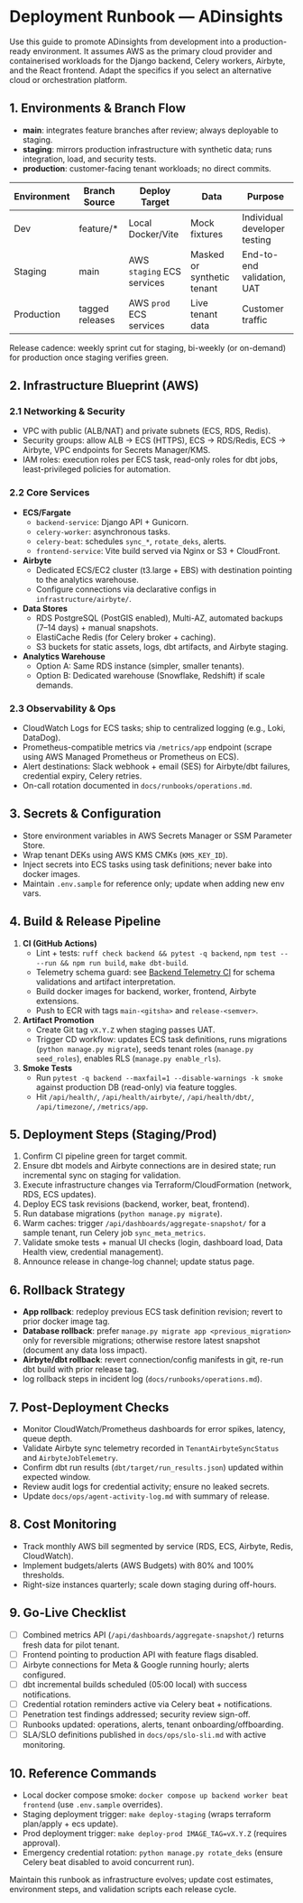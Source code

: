 # Deployment Runbook — ADinsights

Use this guide to promote ADinsights from development into a production-ready environment. It assumes AWS as the primary cloud provider and containerised workloads for the Django backend, Celery workers, Airbyte, and the React frontend. Adapt the specifics if you select an alternative cloud or orchestration platform.

## 1. Environments & Branch Flow

- **main**: integrates feature branches after review; always deployable to staging.
- **staging**: mirrors production infrastructure with synthetic data; runs integration, load, and security tests.
- **production**: customer-facing tenant workloads; no direct commits.

| Environment | Branch Source   | Deploy Target              | Data                       | Purpose                      |
| ----------- | --------------- | -------------------------- | -------------------------- | ---------------------------- |
| Dev         | feature/\*      | Local Docker/Vite          | Mock fixtures              | Individual developer testing |
| Staging     | main            | AWS `staging` ECS services | Masked or synthetic tenant | End-to-end validation, UAT   |
| Production  | tagged releases | AWS `prod` ECS services    | Live tenant data           | Customer traffic             |

Release cadence: weekly sprint cut for staging, bi-weekly (or on-demand) for production once staging verifies green.

## 2. Infrastructure Blueprint (AWS)

### 2.1 Networking & Security

- VPC with public (ALB/NAT) and private subnets (ECS, RDS, Redis).
- Security groups: allow ALB → ECS (HTTPS), ECS → RDS/Redis, ECS → Airbyte, VPC endpoints for Secrets Manager/KMS.
- IAM roles: execution roles per ECS task, read-only roles for dbt jobs, least-privileged policies for automation.

### 2.2 Core Services

- **ECS/Fargate**
  - `backend-service`: Django API + Gunicorn.
  - `celery-worker`: asynchronous tasks.
  - `celery-beat`: schedules `sync_*`, `rotate_deks`, alerts.
  - `frontend-service`: Vite build served via Nginx or S3 + CloudFront.
- **Airbyte**
  - Dedicated ECS/EC2 cluster (t3.large + EBS) with destination pointing to the analytics warehouse.
  - Configure connections via declarative configs in `infrastructure/airbyte/`.
- **Data Stores**
  - RDS PostgreSQL (PostGIS enabled), Multi-AZ, automated backups (7–14 days) + manual snapshots.
  - ElastiCache Redis (for Celery broker + caching).
  - S3 buckets for static assets, logs, dbt artifacts, and Airbyte staging.
- **Analytics Warehouse**
  - Option A: Same RDS instance (simpler, smaller tenants).
  - Option B: Dedicated warehouse (Snowflake, Redshift) if scale demands.

### 2.3 Observability & Ops

- CloudWatch Logs for ECS tasks; ship to centralized logging (e.g., Loki, DataDog).
- Prometheus-compatible metrics via `/metrics/app` endpoint (scrape using AWS Managed Prometheus or Prometheus on ECS).
- Alert destinations: Slack webhook + email (SES) for Airbyte/dbt failures, credential expiry, Celery retries.
- On-call rotation documented in `docs/runbooks/operations.md`.

## 3. Secrets & Configuration

- Store environment variables in AWS Secrets Manager or SSM Parameter Store.
- Wrap tenant DEKs using AWS KMS CMKs (`KMS_KEY_ID`).
- Inject secrets into ECS tasks using task definitions; never bake into docker images.
- Maintain `.env.sample` for reference only; update when adding new env vars.

## 4. Build & Release Pipeline

1. **CI (GitHub Actions)**
   - Lint + tests: `ruff check backend && pytest -q backend`, `npm test -- --run && npm run build`, `make dbt-build`.
   - Telemetry schema guard: see [Backend Telemetry CI](./ci-telemetry.md) for
     schema validations and artifact interpretation.
   - Build docker images for backend, worker, frontend, Airbyte extensions.
   - Push to ECR with tags `main-<gitsha>` and `release-<semver>`.
2. **Artifact Promotion**
   - Create Git tag `vX.Y.Z` when staging passes UAT.
   - Trigger CD workflow: updates ECS task definitions, runs migrations (`python manage.py migrate`), seeds tenant roles (`manage.py seed_roles`), enables RLS (`manage.py enable_rls`).
3. **Smoke Tests**
   - Run `pytest -q backend --maxfail=1 --disable-warnings -k smoke` against production DB (read-only) via feature toggles.
   - Hit `/api/health/`, `/api/health/airbyte/`, `/api/health/dbt/`, `/api/timezone/`, `/metrics/app`.

## 5. Deployment Steps (Staging/Prod)

1. Confirm CI pipeline green for target commit.
2. Ensure dbt models and Airbyte connections are in desired state; run incremental sync on staging for validation.
3. Execute infrastructure changes via Terraform/CloudFormation (network, RDS, ECS updates).
4. Deploy ECS task revisions (backend, worker, beat, frontend).
5. Run database migrations (`python manage.py migrate`).
6. Warm caches: trigger `/api/dashboards/aggregate-snapshot/` for a sample tenant, run Celery job `sync_meta_metrics`.
7. Validate smoke tests + manual UI checks (login, dashboard load, Data Health view, credential management).
8. Announce release in change-log channel; update status page.

## 6. Rollback Strategy

- **App rollback**: redeploy previous ECS task definition revision; revert to prior docker image tag.
- **Database rollback**: prefer `manage.py migrate app <previous_migration>` only for reversible migrations; otherwise restore latest snapshot (document any data loss impact).
- **Airbyte/dbt rollback**: revert connection/config manifests in git, re-run dbt build with prior release tag.
- log rollback steps in incident log (`docs/runbooks/operations.md`).

## 7. Post-Deployment Checks

- Monitor CloudWatch/Prometheus dashboards for error spikes, latency, queue depth.
- Validate Airbyte sync telemetry recorded in `TenantAirbyteSyncStatus` and `AirbyteJobTelemetry`.
- Confirm dbt run results (`dbt/target/run_results.json`) updated within expected window.
- Review audit logs for credential activity; ensure no leaked secrets.
- Update `docs/ops/agent-activity-log.md` with summary of release.

## 8. Cost Monitoring

- Track monthly AWS bill segmented by service (RDS, ECS, Airbyte, Redis, CloudWatch).
- Implement budgets/alerts (AWS Budgets) with 80% and 100% thresholds.
- Right-size instances quarterly; scale down staging during off-hours.

## 9. Go-Live Checklist

- [ ] Combined metrics API (`/api/dashboards/aggregate-snapshot/`) returns fresh data for pilot tenant.
- [ ] Frontend pointing to production API with feature flags disabled.
- [ ] Airbyte connections for Meta & Google running hourly; alerts configured.
- [ ] dbt incremental builds scheduled (05:00 local) with success notifications.
- [ ] Credential rotation reminders active via Celery beat + notifications.
- [ ] Penetration test findings addressed; security review sign-off.
- [ ] Runbooks updated: operations, alerts, tenant onboarding/offboarding.
- [ ] SLA/SLO definitions published in `docs/ops/slo-sli.md` with active monitoring.

## 10. Reference Commands

- Local docker compose smoke: `docker compose up backend worker beat frontend` (use `.env.sample` overrides).
- Staging deployment trigger: `make deploy-staging` (wraps terraform plan/apply + ecs update).
- Prod deployment trigger: `make deploy-prod IMAGE_TAG=vX.Y.Z` (requires approval).
- Emergency credential rotation: `python manage.py rotate_deks` (ensure Celery beat disabled to avoid concurrent run).

Maintain this runbook as infrastructure evolves; update cost estimates, environment steps, and validation scripts each release cycle.

